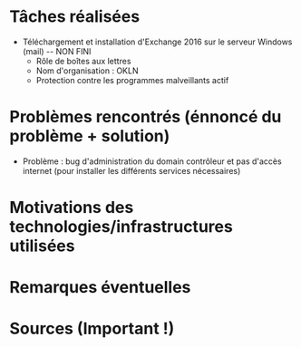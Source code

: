 # Tâches réalisées
* Téléchargement et installation d'Exchange 2016 sur le serveur Windows (mail) -- NON FINI 
  * Rôle de boîtes aux lettres
  * Nom d'organisation : OKLN
  * Protection contre les programmes malveillants actif
# Problèmes rencontrés (énnoncé du problème + solution)

* Problème : bug d'administration du domain contrôleur et pas d'accès internet (pour installer les différents services nécessaires)

# Motivations des technologies/infrastructures utilisées

# Remarques éventuelles

# Sources (Important !)
